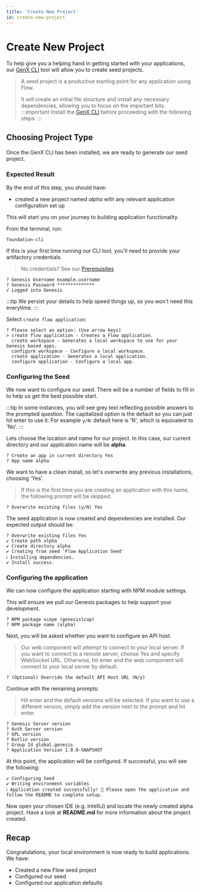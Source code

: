 ```yaml
---
title: 'Create New Project'
id: create-new-project
---
```


# Create New Project

To help give you a helping hand in getting started with your applications, our [GenX CLI](/flow/introduction/prerequisites/#genx-cli)  tool will allow you to create seed projects. 


> A seed project is a productive starting point for any application using Flow. 
> 
> It will create an initial file structure and install any necessary dependencies, allowing you to focus on the important bits. 
:::important
> Install the [GenX CLI](/flow/introduction/prerequisites/#genx-cli) before proceeding with the following steps.
:::


## Choosing Project Type
####
Once the GenX CLI has been installed, we are ready to generate our seed project.
### Expected Result
By the end of this step, you should have:
- created a new project named *alpha* with any relevant application configuration set up

This will start you on your journey to building application functionality.

From the terminal, run:

```shell
foundation-cli
```

If this is your first time running our CLI tool, you'll need to provide your artifactory credentials. 

> No credentials? See our [Prerequisites](/flow/introduction/prerequisites/)

```shell
? Genesis Username example.username
? Genesis Password **************
√ Logged into Genesis
```

:::tip
We persist your details to help speed things up, so you won't need this everytime.
:::


Select `create flow application`:

```shell
? Please select an option: (Use arrow keys)
> create flow application - Creates a Flow application.
  create workspace - Generates a local workspace to use for your Genesis based apps.
  configure workspace - Configure a local workspace.
  create application - Generates a local application.
  configure application - Configure a local app.
```

### Configuring the Seed
We now want to configure our seed. There will be a number of fields to fill in to help us get the best possible start.


:::tip 
In some instances, you will see grey text reflecting possible answers to the prompted question. The capitalized option is the default so you can just hit enter to use it. 
For example `y/N`: default here is 'N', which is equivalent to 'No'.
:::

Lets choose the location and name for our project. In this case, our current directory and our application name will be **alpha**.

```shell
? Create an app in current directory Yes
? App name alpha
```

We want to have a clean install, so let's overwrite any previous installations, choosing 'Yes'.
> If this is the first time you are creating an application with this name, the following prompt will be skipped.

```shell
? Overwrite existing files (y/N) Yes
```

The seed application is now created and dependencies are installed. Our expected output should be:

```shell
? Overwrite existing files Yes
✔ Create path alpha
✔ Create directory alpha
✔ Creating from seed 'Flow Application Seed'
ℹ Installing dependencies.
✔ Install success.
```

### Configuring the application

We can now configure the application starting with NPM module settings. 

This will ensure we pull our Genesis packages to help support your development.

```shell
? NPM package scope (genesislcap)
? NPM package name (alpha)
```

Next, you will be asked whether you want to configure an API host. 

> Our web component will attempt to connect to your local server. If you want to connect to a remote server, choose Yes and specify WebSocket URL. Otherwise, hit enter and the web component will connect to your local server by default. 


```shell
? (Optional) Override the default API Host URL (N/y)
```

Continue with the remaining prompts:
> Hit enter and the default versions will be selected. If you want to use a different version, simply add the version next to the prompt and hit enter. 

```shell
? Genesis Server version
? Auth Server version
? GPL version
? Kotlin version
? Group Id global.genesis
? Application Version 1.0.0-SNAPSHOT
```

At this point, the application will be configured. If successful, you will see the following:

```shell
✔ Configuring Seed
✔ Writing environment variables
ℹ Application created successfully! 🎉 Please open the application and follow the README to complete setup.
```

Now open your chosen IDE (e.g. IntelliJ) and locate the newly created alpha project. Have a look at **README.md** for more information about the project created. 

## Recap

Congratulations, your local environment is now ready to build applications. We have:

- Created a new Flow seed project
- Configured our seed
- Configured our application defaults
